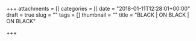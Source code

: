 +++
attachments = []
categories = []
date = "2018-01-11T12:28:01+00:00"
draft = true
slug = ""
tags = []
thumbnail = ""
title = "BLACK | ON BLACK | ON BLACK"

+++
